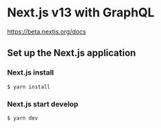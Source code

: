 # Next.js v13 with GraphQL

https://beta.nextjs.org/docs

## Set up the Next.js application

### Next.js install
```shell
$ yarn install
```

### Next.js start develop
```shell
$ yarn dev
```